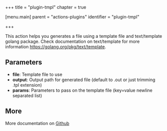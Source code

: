 +++
title = "plugin-tmpl"
chapter = true

[menu.main]
parent = "actions-plugins"
identifier = "plugin-tmpl"

+++

This action helps you generates a file using a template file and text/template golang package.
Check documentation on text/template for more information https://golang.org/pkg/text/template.

## Parameters

* **file**: Template file to use
* **output**: Output path for generated file (default to <file>.out or just trimming .tpl extension)
* **params**: Parameters to pass on the template file (key=value newline separated list)


## More

More documentation on [Github](https://github.com/ovh/cds/tree/master/contrib/plugins/plugin-tmpl/README.md)

